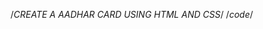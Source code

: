 /*CREATE A AADHAR CARD USING HTML AND CSS*/ 
/*code*/
<!DOCTYPE html>
<html lang="en">

<head>
    <meta charset="UTF-8">
    <meta name="viewport" content="width=device-width, initial-scale=1.0">
    <title>Aadhar card </title>
    <style>
        #h1 {
            background-color: orange;
            color: white;
            width: 400px;


        }

        #h2 {
            background-color: white;
            color: green;
            width: 400px;

        }

        #h3 {
            background-color: green;
            color: white;
            width: 400px;
        }

        #h4 {
            margin-left: 50px;
        }

        #h5 {
            margin-right: 370px;
        }

        #h6 {
            margin-right: 215px;
        }

        #h7 {
            margin-right: 175px;
        }

        #h8 {
            margin-right: 240px;
        }

        #h9 {
            margin-right: 100px;
        }

        #h10 {
            margin-right: 70px;
        }

        #h11 {
            margin-right: 310px;
        }

        #h12 {
            margin-right: 180px;
        }

        .img1 {
            width: 250px;
            height: 50px;
            margin-right: 120px;
        }

        .img2 {
            width: 120px;
            height: 120px;
            margin-left: 240px;

        }

        #h13 {
            margin-right: 50px;
            font-size: 20px;

        }

        #h14 {
            margin-right: 40px;
            font-size: 30px;
        }

        #h15 {
            margin-right: 40px;
            font-size: 20px;
        }

        #h16 {
            margin-right: 40px;
            font-size: 30px;
        }

        #h17 {
            background-color: orange;
            color: white;
            width: 400px;


        }

        #h18 {
            background-color: white;
            color: green;
            width: 400px;

        }

        #h19 {
            background-color: green;
            color: white;
            width: 400px;
        }

        .img3 {
            width: 150x;
            height: 150px;
            margin-right: 120px;
            margin-top: -190px;
        }

        #h20 {
            margin-left: 80px;
        }

        #h21 {
            margin-left: 120px;
        }

        #h22 {
            margin-left: 90px;
            font-size: 14px;

        }

        #h23 {
            margin-left: 2px;


        }

        .img4 {
            width: 90px;
            height: 90px;
            margin-right: 10px;

        }

        #h24 {
            margin-right: 40px;
            font-size: 30px;
        }

        #h25 {
            margin-right: 20px;
            font-size: 30px;
            color: red;
            margin-top: -30px;
        }

        #h26 {
            margin-right: 40px;
            font-size: 25px;
        }

        center {
            border: 10px solid rgb(234, 234, 234);
            /* background: linear-gradient(to bottom, #000000 0%, #ffffff 100%); */
            border-style: inset;
            width: 30%;
            margin: auto;
        }

        body {
            /* color: antiquewhite; */
        }

        span {
            color: #000000;
        }

        big {
            color: red;
        }
    </style>

</head>

<body>
    <center>

        <br>
        <img src="https://th.bing.com/th/id/OIP.WQROYssZeEHEzCTxYDjDuwHaHa?w=213&h=213&c=7&r=0&o=5&dpr=1.3&pid=1.7"
            alt="kk" width="8%" style="margin-left:30px;position: absolute;">
        <img src="https://th.bing.com/th?id=OSK.e3e94845ae87804449cc03df0004c403&w=188&h=132&c=7&o=6&dpr=1.3&pid=SANGAM"
            alt="kk" width="32%" style="margin-left:300px;">
        <br><br><br>
        <div id="h1">
            भारत सरकार
        </div>
        <div id="h2">
            Unique Identification Authority Of India
        </div>
        <div id="h3">
            Goverment Of India
        </div>
        <div id="h4">
            <p>नोडविनयच क्रमान्क /Enrollment No 1235/4544/6663</p>
        </div>
        <div id="h5">To,</div>
        <div id="h6"> शेख शाज़ेब शमशीर अहमद</div>
        <div id="h7"> Shaikh Shazeb Shamshir Ahmed</div>
        <div id="h8"> S/O : Shamshir Shaikh</div>
        <div id="h9"> Room no-204 ,
            Wing C/2 , Tanwar Complex </div>
        <div id="h10">Near Tanwar NagarKausa Mumbra Thane 400612</div>
        <div id="h11">9082918919</div> <br> <br> <br>
        <div id="h12">Ref 321/23H/987654/765432/P </div> <br><br>
        <img src="https://tse3.mm.bing.net/th?id=OIP.1bIYj46aO6guRb_b0nuxHAHaC4&pid=ImgDet&rs=1" alt="img"
            class="img1"><br><br>
        <img src="https://makeqrcodenow.com/wp-content/uploads/2021/05/qr-code-example-savevideonow-1024x1024.png"
            alt="img2" class="img2">
        <div id="h13">आपला आधार क्रमान्क/ Your Aadhar No .:</div>
        <div id="h14">
            <pre><b>5544  2214   8745</b></pre>
        </div>
        <div id="h15">
            <pre><b><u>आधार - सामान्य मनसाचा अधिकार</u></b></pre>
        </div>
        <div id="h16">&nbsp;&nbsp;&nbsp;&nbsp; &#9986;----------------------------------</div>
        <div id="h17">
            भारत सरकार
        </div>
        <div id="h18">
            Unique Identification Authority Of India
        </div>
        <div id="h19">
            Goverment Of India
        </div> <br>
        <span>
            <div id="h20"> शेख शाज़ेब शमशीर अहमद</div>
            <div id="h21"> Shaikh Shazeb Shamshir Ahmed</div>
            <div id="h22">जनम वर्ष / Year Of Birth : 2004</div>
            <div id="h23">पुरूष / Male</div>
            <img src="https://st4.depositphotos.com/15648834/23779/v/1600/depositphotos_237795804-stock-illustration-unknown-person-silhouette-profile-picture.jpg"
                alt="ooo" class="img3">
            <img src="https://makeqrcodenow.com/wp-content/uploads/2021/05/qr-code-example-savevideonow-1024x1024.png"
                alt="img4" class="img4">
            <div id="h24">
                <pre><b>5544  2214   8745</b></pre>
            </div>
            <div id="h25"> <b>______________________________</b></div>
            <div id="h26">
                <pre><b><big>आधार</big> - सामान्य मनसाचा अधिकार</b></pre>
            </div>
        </span>

    </center>
</body>

</html>
